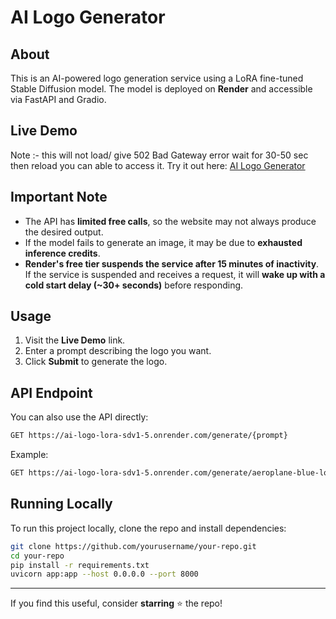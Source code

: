 # AI Logo Generator

## About
This is an AI-powered logo generation service using a LoRA fine-tuned Stable Diffusion model. The model is deployed on **Render** and accessible via FastAPI and Gradio.

## Live Demo
Note :- this will not load/ give 502 Bad Gateway error wait for 30-50 sec then reload you can able to access it.
Try it out here: [AI Logo Generator](https://ai-logo-lora-sdv1-5.onrender.com)

## Important Note
- The API has **limited free calls**, so the website may not always produce the desired output.
- If the model fails to generate an image, it may be due to **exhausted inference credits**.
- **Render's free tier suspends the service after 15 minutes of inactivity**. If the service is suspended and receives a request, it will **wake up with a cold start delay (~30+ seconds)** before responding.

## Usage
1. Visit the **Live Demo** link.
2. Enter a prompt describing the logo you want.
3. Click **Submit** to generate the logo.

## API Endpoint
You can also use the API directly:
```bash
GET https://ai-logo-lora-sdv1-5.onrender.com/generate/{prompt}
```
Example:
```bash
GET https://ai-logo-lora-sdv1-5.onrender.com/generate/aeroplane-blue-logo
```

## Running Locally
To run this project locally, clone the repo and install dependencies:
```bash
git clone https://github.com/yourusername/your-repo.git
cd your-repo
pip install -r requirements.txt
uvicorn app:app --host 0.0.0.0 --port 8000
```

---
If you find this useful, consider **starring** ⭐ the repo!

